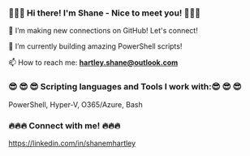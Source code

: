  ###  👋👋👋 Hi there! I'm Shane - Nice to meet you! 👋👋👋
 
👀 I’m making new connections on GitHub! Let's connect! <br>

👷 I’m currently building amazing PowerShell scripts! <br>

📫 How to reach me: **hartley.shane@outlook.com**
<br>

### 😎 😎 😎 Scripting languages and Tools I work with:😎 😎 😎 <br>
PowerShell, Hyper-V, O365/Azure, Bash
<br>

### 🔥🔥🔥 Connect with me! 🔥🔥🔥
https://linkedin.com/in/shanemhartley
